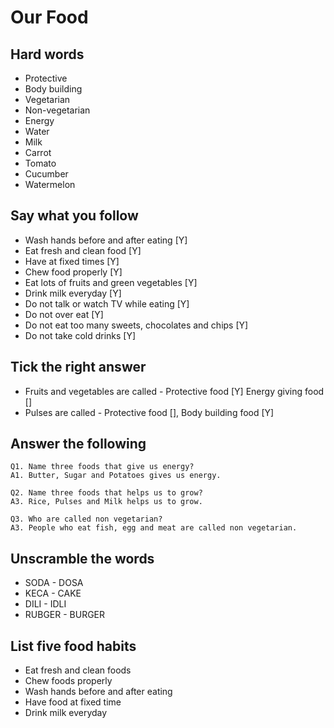 # Our Food

## Hard words

* Protective
* Body building
* Vegetarian
* Non-vegetarian
* Energy
* Water
* Milk
* Carrot
* Tomato
* Cucumber
* Watermelon

## Say what you follow

* Wash hands before and after eating [Y]
* Eat fresh and clean food [Y]
* Have at fixed times [Y]
* Chew food properly [Y]
* Eat lots of fruits and green vegetables [Y]
* Drink milk everyday [Y]
* Do not talk or watch TV while eating [Y]
* Do not over eat [Y]
* Do not eat too many sweets, chocolates and chips [Y]
* Do not take cold drinks [Y]


## Tick the right answer

* Fruits and vegetables are called - Protective food [Y] Energy giving food []
* Pulses are called - Protective food [], Body building food [Y]

## Answer the following

```
Q1. Name three foods that give us energy?
A1. Butter, Sugar and Potatoes gives us energy.

Q2. Name three foods that helps us to grow?
A3. Rice, Pulses and Milk helps us to grow.

Q3. Who are called non vegetarian?
A3. People who eat fish, egg and meat are called non vegetarian.
```

## Unscramble the words

* SODA	- DOSA
* KECA	- CAKE
* DILI	- IDLI
* RUBGER - BURGER


## List five food habits

* Eat fresh and clean foods
* Chew foods properly
* Wash hands before and after eating
* Have food at fixed time
* Drink milk everyday


